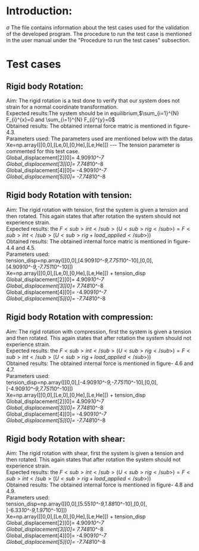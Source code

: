 # Introduction:
$\sigma$
The file contains information about the test cases used for the validation of the developed program.
The procedure to run the test case is mentioned in the user manual under the "Procedure to run the test cases" subsection.
# Test cases
## Rigid body Rotation:
Aim: The rigid rotation is a test done to verify that our system does not strain for a normal coordinate transformation.<br/>
Expected results:The system should be in equilibrium,$\sum_{i=1}^{N} F_{i}^{x}=0 and \sum_{i=1}^{N} F_{i}^{y}=0$<br/>
Obtained results: The obtained internal force matric is mentioned in figure-4.3.<br/>
Parameters used: The parameters used are mentioned below with the datas<br/>
Xe=np.array([[0,0],[Le,0],[0,He],[Le,He]]) --- The tension parameter is commented for this test case.<br/>
Global_displacement[2][0]= 4.909*10^-7 <br/>
Global_displacement[3][0]= 7.748*10^-8 <br/>
Global_displacement[4][0]= -4.909*10^-7 <br/>
Global_displacement[5][0]= -7.748*10^-8 <br/>
## Rigid body Rotation with tension:
Aim: The rigid rotation with tension, first the system is given a tension and then rotated. This again states that after rotation the system should not experience strain.<br/>
Expected results: the $F<sub>int</sub>(U<sub>rig</sub>)=F<sub>int</sub>(U<sub>rig+load\_applied</sub>))$  <br/>
Obtained results: The obtained internal force matric is mentioned in figure- 4.4 and 4.5. <br/>
Parameters used: <br/>
tension_disp=np.array([[0,0],[4.909*10^-9,7.751*10^-10],[0,0],[4.909*10^-9,-7.751*10^-10]]) <br/>
Xe=np.array([[0,0],[Le,0],[0,He],[Le,He]]) + tension_disp
Global_displacement[2][0]= 4.909*10^-7 <br/>
Global_displacement[3][0]= 7.748*10^-8 <br/>
Global_displacement[4][0]= -4.909*10^-7 <br/>
Global_displacement[5][0]= -7.748*10^-8 <br/>
## Rigid body Rotation with compression:
Aim: The rigid rotation with compression, first the system is given a tension and then rotated. This again states that after rotation the system should not experience strain. <br/>
Expected results: the $F<sub>int</sub>(U<sub>rig</sub>)=F<sub>int</sub>(U<sub>rig+load\_applied</sub>))$  <br/>
Obtained results: The obtained internal force is mentioned in figure- 4.6 and 4.7. <br/>
Parameters used: <br/>
tension_disp=np.array([[0,0],[-4.909*10^-9,-7.751*10^-10],[0,0],[-4.909*10^-9,7.751*10^-10]]) <br/>
Xe=np.array([[0,0],[Le,0],[0,He],[Le,He]]) + tension_disp <br/>
Global_displacement[2][0]= 4.909*10^-7 <br/>
Global_displacement[3][0]= 7.748*10^-8 <br/>
Global_displacement[4][0]= -4.909*10^-7 <br/>
Global_displacement[5][0]= -7.748*10^-8 <br/>
## Rigid body Rotation with shear:
Aim: The rigid rotation with shear, first the system is given a tension and then rotated. This again states that after rotation the system should not experience strain. <br/>
Expected results: the $F<sub>int</sub>(U<sub>rig</sub>)=F<sub>int</sub>(U<sub>rig+load\_applied</sub>))$   <br/>
Obtained results: The obtained internal force is mentioned in figure- 4.8 and 4.9. <br/>
Parameters used: <br/>
tension_disp=np.array([[0,0],[5.55*10^-9,1.88*10^-10],[0,0],[-6.33*10^-9,1.97*10^-10]]) <br/>
Xe=np.array([[0,0],[Le,0],[0,He],[Le,He]]) + tension_disp <br/>
Global_displacement[2][0]= 4.909*10^-7  <br/>
Global_displacement[3][0]= 7.748*10^-8 <br/>
Global_displacement[4][0]= -4.909*10^-7 <br/>
Global_displacement[5][0]= -7.748*10^-8 <br/>
